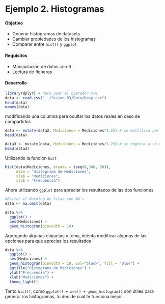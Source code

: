 # Ejemplo 2. Histogramas

#### Objetivo
- Generar histogramas de datasets
- Cambiar propiedades de los histogramas 
-  Comparar entre `hist()` y `ggplot`

#### Requisitos
- Manipulación de datos con R
- Lectura de ficheros

#### Desarrollo

```R
library(dplyr) # Para usar el operador %>%
data <- read.csv("../Sesion-03/Data/boxp.csv")
head(data)
names(data)
```

modificando una columna para ocultar los datos reales en caso de compartirlos

```R
data <- mutate(data2, Mediciones = Mediciones*1.23) # se multilica por un factor la columna
head(data)

data3 <- mutate(data, Mediciones = Mediciones/1.23) # se regresa a su valor original
head(data3)
``` 

Utilizando la función `hist`

```R
hist(data$Mediciones, breaks = (seq(0,300, 20)), 
     main = "Histograma de Mediciones",
     xlab = "Mediciones",
     ylab = "Frecuencia")
```

Ahora utilizando `ggplot` para apreciar los resultados de las dos funciones

```R
#Evitar el Warning de filas con NA´s
data <- na.omit(data) 

data %>%
  ggplot() + 
  aes(Mediciones) +
  geom_histogram(binwidth = 10)
```

Agregando algunas etiquetas y tema, intenta modificar algunas de las opciones para que aprecies los resultados

```R
data %>%
  ggplot() + 
  aes(Mediciones) +
  geom_histogram(binwidth = 10, col="black", fill = "blue") + 
  ggtitle("Histograma de Mediciones") +
  ylab("Frecuencia") +
  xlab("Mediciones") + 
  theme_light()
```

Tanto `hist()`, como `ggplot() + aes() + geom_histogram()` son útiles para generar los histogramas, tu decide cual te funciona mejor.  

